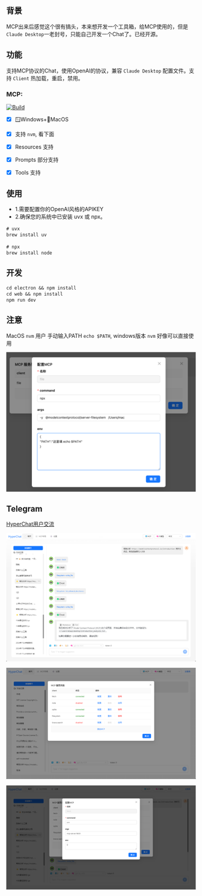 ## 背景

MCP出来后感觉这个很有搞头，本来想开发一个工具箱，给MCP使用的，但是`Claude Desktop`一老封号，只能自己开发一个Chat了。已经开源。

## 功能

支持MCP协议的Chat，使用OpenAI的协议，兼容 `Claude Desktop` 配置文件。支持 `Client` 热加载，重启，禁用。

### MCP: 

[![Build](https://github.com/BigSweetPotatoStudio/HyperChat/actions/workflows/build.yml/badge.svg)](https://github.com/BigSweetPotatoStudio/HyperChat/actions/workflows/build.yml)

- [x] 🪟Windows+🍏MacOS
- [x] 支持 `nvm`, 看下面
- [x] Resources 支持
- [x] Prompts 部分支持
- [x] Tools 支持


## 使用

* 1.需要配置你的OpenAI风格的APIKEY
* 2.确保您的系统中已安装 uvx 或 npx。


```
# uvx
brew install uv

# npx
brew install node 
```

## 开发

```
cd electron && npm install
cd web && npm install
npm run dev
```


## 注意

MacOS `nvm` 用户 手动输入PATH `echo $PATH`, windows版本 `nvm` 好像可以直接使用

![image.png](./images/image4.png)



## Telegram

[HyperChat用户交流](https://t.me/dadigua001)


![image.png](./images/image2.png)


![image.png](./images/image1.png)


![image.png](./images/image3.png)
